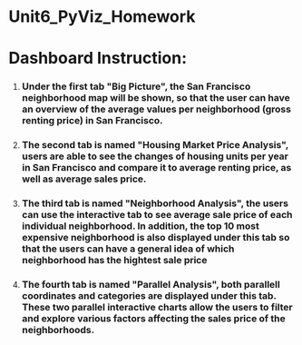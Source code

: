 # Unit6_PyViz_Homework
# Dashboard Instruction:
1. ### Under the first tab "Big Picture", the San Francisco neighborhood map will be shown, so that the user can have an overview of the average values per neighborhood (gross renting price) in San Francisco. 

2. ### The second tab is named "Housing Market Price Analysis", users are able to see the changes of housing units per year in San Francisco and compare it to average renting price, as well as average sales price. 

3. ### The third tab is named "Neighborhood Analysis", the users can use the interactive tab to see average sale price of each individual neighborhood. In addition, the top 10 most expensive neighborhood is also displayed under this tab so that the users can have a general idea of which neighborhood has the hightest sale price

4. ### The fourth tab is named "Parallel Analysis", both parallell coordinates and categories are displayed under this tab. These two parallel interactive charts allow the users to filter and explore various factors affecting the sales price of the neighborhoods. 